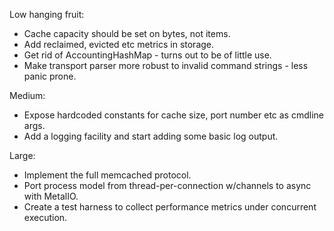Low hanging fruit:

* Cache capacity should be set on bytes, not items.
* Add reclaimed, evicted etc metrics in storage.
* Get rid of AccountingHashMap - turns out to be of little use.
* Make transport parser more robust to invalid command strings - less panic prone.

Medium:

* Expose hardcoded constants for cache size, port number etc as cmdline args.
* Add a logging facility and start adding some basic log output.

Large:

* Implement the full memcached protocol.
* Port process model from thread-per-connection w/channels to async with MetalIO.
* Create a test harness to collect performance metrics under concurrent execution.
